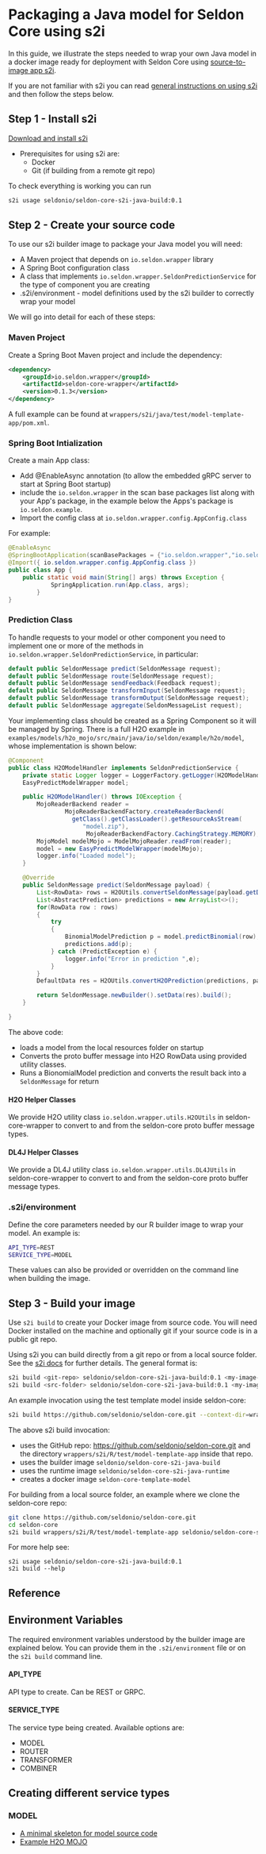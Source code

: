 # Packaging a Java model for Seldon Core using s2i


In this guide, we illustrate the steps needed to wrap your own Java model in a docker image ready for deployment with Seldon Core using [source-to-image app s2i](https://github.com/openshift/source-to-image).

If you are not familiar with s2i you can read [general instructions on using s2i](../wrappers/s2i.md) and then follow the steps below.


## Step 1 - Install s2i

 [Download and install s2i](https://github.com/openshift/source-to-image#installation)

 * Prerequisites for using s2i are:
   * Docker
   * Git (if building from a remote git repo)

To check everything is working you can run

```bash
s2i usage seldonio/seldon-core-s2i-java-build:0.1
```

## Step 2 - Create your source code

To use our s2i builder image to package your Java model you will need:

 * A Maven project that depends on ```io.seldon.wrapper``` library
 * A Spring Boot configuration class
 * A class that implements ```io.seldon.wrapper.SeldonPredictionService``` for the type of component you are creating
 * .s2i/environment - model definitions used by the s2i builder to correctly wrap your model

We will go into detail for each of these steps:

### Maven Project
Create a Spring Boot Maven project and include the dependency:

```XML
<dependency>
	<groupId>io.seldon.wrapper</groupId>
	<artifactId>seldon-core-wrapper</artifactId>
	<version>0.1.3</version>
</dependency>
```

A full example can be found at ```wrappers/s2i/java/test/model-template-app/pom.xml```.

### Spring Boot Intialization

Create a main App class:
  * Add @EnableAsync annotation (to allow the embedded gRPC server to start at Spring Boot startup)
  * include the ```io.seldon.wrapper``` in the scan base packages list along with your App's package, in the example below the Apps's package is ```io.seldon.example```.
  * Import the config class at ```io.seldon.wrapper.config.AppConfig.class```

For example:

```java
@EnableAsync
@SpringBootApplication(scanBasePackages = {"io.seldon.wrapper","io.seldon.example"})
@Import({ io.seldon.wrapper.config.AppConfig.class })
public class App {
    public static void main(String[] args) throws Exception {
            SpringApplication.run(App.class, args);
	    }
}
```

### Prediction Class
To handle requests to your model or other component you need to implement one or more of the methods in ```io.seldon.wrapper.SeldonPredictionService```, in particular:

```java
default public SeldonMessage predict(SeldonMessage request);
default public SeldonMessage route(SeldonMessage request);
default public SeldonMessage sendFeedback(Feedback request);
default public SeldonMessage transformInput(SeldonMessage request);
default public SeldonMessage transformOutput(SeldonMessage request);
default public SeldonMessage aggregate(SeldonMessageList request);
```

Your implementing class should be created as a Spring Component so it will be managed by Spring. There is a full H2O example in ```examples/models/h2o_mojo/src/main/java/io/seldon/example/h2o/model```, whose implementation is shown below:

```java
@Component
public class H2OModelHandler implements SeldonPredictionService {
	private static Logger logger = LoggerFactory.getLogger(H2OModelHandler.class.getName());
	EasyPredictModelWrapper model;

	public H2OModelHandler() throws IOException {
		MojoReaderBackend reader =
                MojoReaderBackendFactory.createReaderBackend(
                  getClass().getClassLoader().getResourceAsStream(
                     "model.zip"),
                      MojoReaderBackendFactory.CachingStrategy.MEMORY);
		MojoModel modelMojo = ModelMojoReader.readFrom(reader);
		model = new EasyPredictModelWrapper(modelMojo);
		logger.info("Loaded model");
	}

	@Override
	public SeldonMessage predict(SeldonMessage payload) {
		List<RowData> rows = H2OUtils.convertSeldonMessage(payload.getData());
		List<AbstractPrediction> predictions = new ArrayList<>();
		for(RowData row : rows)
		{
			try
			{
				BinomialModelPrediction p = model.predictBinomial(row);
				predictions.add(p);
			} catch (PredictException e) {
				logger.info("Error in prediction ",e);
			}
		}
        DefaultData res = H2OUtils.convertH2OPrediction(predictions, payload.getData());

		return SeldonMessage.newBuilder().setData(res).build();
	}

}

```

The above code:

  * loads a model from the local resources folder on startup
  * Converts the proto buffer message into H2O RowData using provided utility classes.
  * Runs a BionomialModel prediction and converts the result back into a ```SeldonMessage``` for return

#### H2O Helper Classes

We provide H2O utility class ```io.seldon.wrapper.utils.H2OUtils``` in seldon-core-wrapper to convert to and from the seldon-core proto buffer message types.

#### DL4J Helper Classes

We provide a DL4J utility class ```io.seldon.wrapper.utils.DL4JUtils``` in seldon-core-wrapper to convert to and from the seldon-core proto buffer message types.

### .s2i/environment

Define the core parameters needed by our R builder image to wrap your model. An example is:

```bash
API_TYPE=REST
SERVICE_TYPE=MODEL
```

These values can also be provided or overridden on the command line when building the image.

## Step 3 - Build your image
Use ```s2i build``` to create your Docker image from source code. You will need Docker installed on the machine and optionally git if your source code is in a public git repo.

Using s2i you can build directly from a git repo or from a local source folder. See the [s2i docs](https://github.com/openshift/source-to-image/blob/master/docs/cli.md#s2i-build) for further details. The general format is:

```bash
s2i build <git-repo> seldonio/seldon-core-s2i-java-build:0.1 <my-image-name> --runtime-image seldonio/seldon-core-s2i-java-runtime:0.1
s2i build <src-folder> seldonio/seldon-core-s2i-java-build:0.1 <my-image-name> --runtime-image seldonio/seldon-core-s2i-java-runtime:0.1
```

An example invocation using the test template model inside seldon-core:

```bash
s2i build https://github.com/seldonio/seldon-core.git --context-dir=wrappers/s2i/python/test/model-template-app seldonio/seldon-core-s2i-java-build:0.1 h2o-test:0.1 --runtime-image seldonio/seldon-core-s2i-java-runtime:0.1
```

The above s2i build invocation:

 * uses the GitHub repo: https://github.com/seldonio/seldon-core.git and the directory ```wrappers/s2i/R/test/model-template-app``` inside that repo.
 * uses the builder image ```seldonio/seldon-core-s2i-java-build```
 * uses the runtime image ```seldonio/seldon-core-s2i-java-runtime```
 * creates a docker image ```seldon-core-template-model```


For building from a local source folder, an example where we clone the seldon-core repo:

```bash
git clone https://github.com/seldonio/seldon-core.git
cd seldon-core
s2i build wrappers/s2i/R/test/model-template-app seldonio/seldon-core-s2i-java-build:0.1 h2o-test:0.1 --runtime-image seldonio/seldon-core-s2i-java-runtime:0.1
```

For more help see:

```
s2i usage seldonio/seldon-core-s2i-java-build:0.1
s2i build --help
```

## Reference

## Environment Variables
The required environment variables understood by the builder image are explained below. You can provide them in the ```.s2i/environment``` file or on the ```s2i build``` command line.


#### API_TYPE

API type to create. Can be REST or GRPC.

#### SERVICE_TYPE

The service type being created. Available options are:

 * MODEL
 * ROUTER
 * TRANSFORMER
 * COMBINER


## Creating different service types

### MODEL

 * [A minimal skeleton for model source code](https://github.com/cliveseldon/seldon-core/tree/s2i/wrappers/s2i/java/test/model-template-app)
 * [Example H2O MOJO](../examples/h2o_mojo.html)







